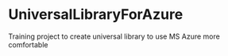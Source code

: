 # UniversalLibraryForAzure
Training project to create universal library to use MS Azure more comfortable
